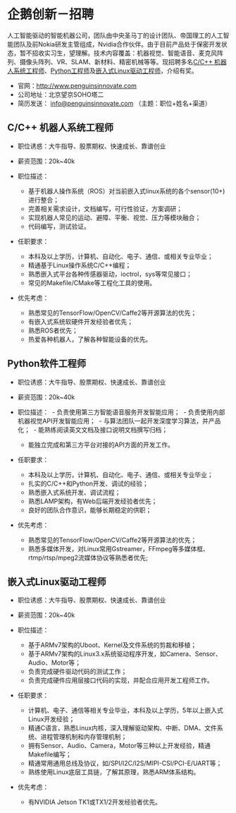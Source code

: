 # 企鹅创新－招聘
人工智能驱动的智能机器公司，团队由中央圣马丁的设计团队、帝国理工的人工智能团队及前Nokia研发主管组成，Nvidia合作伙伴。由于目前产品处于保密开发状态，暂不招收实习生，望理解。技术内容覆盖：机器视觉、智能语音、麦克风阵列、摄像头阵列、VR、SLAM、新材料、精密机械等等。现招聘多名[C/C++ 机器人系统工程师](https://github.com/penguinsinnovate/notes/blob/master/%E6%8B%9B%E8%81%98.md#cc-%E6%9C%BA%E5%99%A8%E4%BA%BA%E7%B3%BB%E7%BB%9F%E5%B7%A5%E7%A8%8B%E5%B8%88)、[Python工程师](https://github.com/penguinsinnovate/notes/blob/master/%E6%8B%9B%E8%81%98.md#python软件工程师)及[嵌入式Linux驱动工程师](https://github.com/penguinsinnovate/notes/blob/master/%E6%8B%9B%E8%81%98.md#嵌入式linux驱动工程师)，介绍有奖。

- 官网：http://www.penguinsinnovate.com
- 公司地址：北京望京SOHO塔二
- 简历发送： info@penguinsinnovate.com  （主题：职位+姓名+渠道）

## C/C++ 机器人系统工程师
- 职位诱惑：大牛指导、股票期权、快速成长、靠谱创业
- 薪资范围：20k~40k
- 职位描述：
  - 基于机器人操作系统（ROS）对当前嵌入式linux系统的各个sensor(10+)进行整合；
  - 完善相关需求设计，文档编写，可行性验证，方案调研；
  - 实现机器人常见的运动、避障、平衡、视觉、压力等模块融合；
  - 代码编写，测试验证。

- 任职要求：
  - 本科及以上学历，计算机、自动化、电子、通信、或相关专业毕业；
  - 精通基于Linux操作系统C/C++编程；
  - 熟悉嵌入式平台各种传感器驱动，ioctrol，sys等常见接口；
  - 常见的Makefile/CMake等工程化工具的使用。

- 优先考虑：
  - 熟悉常见的TensorFlow/OpenCV/Caffe2等开源算法的优先；
  - 有嵌入式系统软硬件开发经验者优先；
  - 熟悉ROS者优先；
  - 热爱各种机器人，了解各种智能设备的优先。

## Python软件工程师
- 职位诱惑：大牛指导、股票期权、快速成长、靠谱创业
- 薪资范围：20k~40k
- 职位描述：
  - 负责使用第三方智能语音服务开发智能应用；
  - 负责使用内部机器视觉API开发智能应用；
  - 与算法团队一起开发深度学习算法，并产品化；
  - 能熟练阅读英文文档及接口说明文档撰写归档；
  - 能独立完成和第三方平台对接的API方面的开发工作。

- 任职要求：
  - 本科及以上学历，计算机、自动化、电子、通信、或相关专业毕业；
  - 扎实的C/C++和Python开发、调试的经验；
  - 熟悉嵌入式系统开发、调试流程；
  - 熟悉LAMP架构，有Web后端开发经验者优先；
  - 良好的团队合作意识，能够长期稳定的供职；

- 优先考虑：
  - 熟悉常见的TensorFlow/OpenCV/Caffe2等开源算法的优先；
  - 熟悉多媒体开发，对Linux常用Gstreamer，FFmpeg等多媒体框、rtmp/rtsp/mpeg2流媒体协议等熟悉者优先;


## 嵌入式Linux驱动工程师
- 职位诱惑：大牛指导、股票期权、快速成长、靠谱创业
- 薪资范围：20k~40k
- 职位描述：
  - 基于ARMv7架构的Uboot、Kernel及文件系统的剪裁和移植；
  - 基于ARMv7架构的Linux3.x系统驱动程序开发，如Camera、Sensor、Audio、Motor等；
  - 负责完成硬件驱动代码的测试工作；
  - 负责完成硬件应用层接口代码的实现，并配合应用开发工程师工作。

- 任职要求： 
  - 计算机、电子、通信等相关专业毕业，本科及以上学历，5年以上嵌入式Linux开发经验；
  - 精通C语言，熟悉Linux内核，深入理解驱动架构、中断、DMA、文件系统、进程管理机制和内存管理机制；
  - 拥有Sensor、Audio、Camera，Motor等三种以上开发经验，精通Makefile编写；
  - 精通常用通用总线及协议，如/SPI/I2C/I2S/MIPI-CSI/PCI-E/UART等；
  - 熟练使用Linux底层工具链，了解其原理，熟悉ARM体系结构。

- 优先考虑：
  - 有NVIDIA Jetson TK1或TX1/2开发经验者优先。
